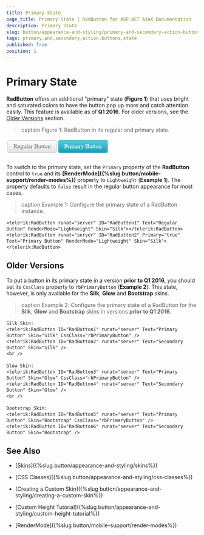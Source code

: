 ```yaml
---
title: Primary State
page_title: Primary State | RadButton for ASP.NET AJAX Documentation
description: Primary State
slug: button/appearance-and-styling/primary-and-secondary-action-buttons
tags: primary,and,secondary,action,buttons,state
published: True
position: 1
---
```


# Primary State


**RadButton** offers an additional "primary" state (**Figure 1**) that uses bright and saturated colors to have the button pop up more and catch attention easily. This feature is available as of **Q1 2016**. For older versions, see the [Older Versions](#older-versions) section.

>caption Figure 1: RadButton in its regular and primary state.

![Regular and primary button state](images/primary-state-button-silk.png)

To switch to the primary state, set the `Primary` property of the **RadButton** control to `true` and its **[RenderMode]({%slug button/mobile-support/render-modes%})** property to `Lightweight` (**Example 1**). The property defaults to `false` result in the regular button appearance for most cases.

>caption Example 1: Configure the primary state of a RadButton instance.

````ASP.NET
<telerik:RadButton runat="server" ID="RadButton1" Text="Regular Button" RenderMode="Lightweight" Skin="Silk"></telerik:RadButton>
<telerik:RadButton runat="server" ID="RadButton2" Primary="true" Text="Primary Button" RenderMode="Lightweight" Skin="Silk"></telerik:RadButton>
````


## Older Versions

To put a button in its primary state in a version **prior to Q1 2016**, you should set its `CssClass` property to `rbPrimaryButton` (**Example 2**). This state, however, is only available for the **Silk**, **Glow** and **Bootstrap** skins.

>caption Example 2: Configure the primary state of a RadButton for the **Silk**, **Glow** and **Bootstrap** skins in versions **prior to Q1 2016**.

````ASP.NET
Silk Skin:
<telerik:RadButton ID="RadButton1" runat="server" Text="Primary Button" Skin="Silk" CssClass="rbPrimaryButton" />
<telerik:RadButton ID="RadButton2" runat="server" Text="Secondary Button" Skin="Silk" />
<br />

Glow Skin:
<telerik:RadButton ID="RadButton3" runat="server" Text="Primary Button" Skin="Glow" CssClass="rbPrimaryButton" />
<telerik:RadButton ID="RadButton4" runat="server" Text="Secondary Button" Skin="Glow" />
<br />

Bootstrap Skin:
<telerik:RadButton ID="RadButton5" runat="server" Text="Primary Button" Skin="Bootstrap" CssClass="rbPrimaryButton" />
<telerik:RadButton ID="RadButton6" runat="server" Text="Secondary Button" Skin="Bootstrap" />
````



## See Also

 * [Skins]({%slug button/appearance-and-styling/skins%})

 * [CSS Classes]({%slug button/appearance-and-styling/css-classes%})

 * [Creating a Custom Skin]({%slug button/appearance-and-styling/creating-a-custom-skin%})

 * [Custom Height Tutorial]({%slug button/appearance-and-styling/custom-height-tutorial%})

 * [RenderMode]({%slug button/mobile-support/render-modes%})
